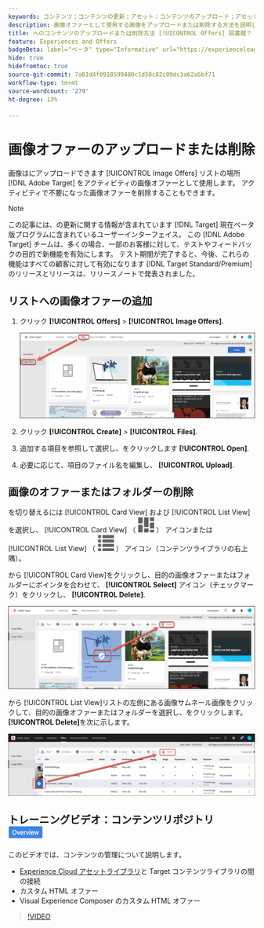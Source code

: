 ```yaml
---
keywords: コンテンツ；コンテンツの更新；アセット；コンテンツのアップロード；アセットのアップロード；コンテンツの削除
description: 画像オファーとして使用する画像をアップロードまたは削除する方法を説明します。
title: へのコンテンツのアップロードまたは削除方法 [!UICONTROL Offers] 図書館？
feature: Experiences and Offers
badgeBeta: label="ベータ" type="Informative" url="https://experienceleague.adobe.com/docs/target/using/introduction/intro.html?lang=ja#beta newtab=true" tooltip=" [!DNL Adobe Target] のベータ版機能とは"
hide: true
hidefromtoc: true
source-git-commit: 7a81d4f0918599480c1d50c82c09dc3a62a5bf71
workflow-type: tm+mt
source-wordcount: '279'
ht-degree: 13%

---
```


# 画像オファーのアップロードまたは削除

画像はにアップロードできます [!UICONTROL Image Offers] リストの場所 [!DNL Adobe Target] をアクティビティの画像オファーとして使用します。 アクティビティで不要になった画像オファーを削除することもできます。

>[!NOTE]
>
>この記事には、の更新に関する情報が含まれています [!DNL Target] 現在ベータ版プログラムに含まれているユーザーインターフェイス。 この [!DNL Adobe Target] チームは、多くの場合、一部のお客様に対して、テストやフィードバックの目的で新機能を有効にします。 テスト期間が完了すると、今後、これらの機能はすべての顧客に対して有効になります [!DNL Target Standard/Premium] のリリースとリリースは、リリースノートで発表されました。

## リストへの画像オファーの追加

1. クリック **[!UICONTROL Offers]** > **[!UICONTROL Image Offers]**.

   ![オファー/画像オファー](/help/main/c-experiences/c-manage-content/assets/image-offers-tab-new.png)

1. クリック **[!UICONTROL Create]** > **[!UICONTROL Files]**.
1. 追加する項目を参照して選択し、をクリックします **[!UICONTROL Open]**.
1. 必要に応じて、項目のファイル名を編集し、 **[!UICONTROL Upload]**.

## 画像のオファーまたはフォルダーの削除

を切り替えるには [!UICONTROL Card View] および [!UICONTROL List View]を選択し、 [!UICONTROL Card View] （ ![カード表示アイコン](/help/main/c-experiences/c-manage-content/assets/icon-tile.png) ） アイコンまたは [!UICONTROL List View] （ ![リスト表示アイコン](/help/main/c-experiences/c-manage-content/assets/icon-list-view.png) ） アイコン（コンテンツライブラリの右上隅）。

から [!UICONTROL Card View]をクリックし、目的の画像オファーまたはフォルダーにポインタを合わせて、 **[!UICONTROL Select]** アイコン（チェックマーク）をクリックし、 **[!UICONTROL Delete]**.

![カード表示からオファーを削除](/help/main/c-experiences/c-manage-content/assets/delete-card-view.png)

から [!UICONTROL List View]リストの左側にある画像サムネール画像をクリックして、目的の画像オファーまたはフォルダーを選択し、をクリックします。 **[!UICONTROL Delete]**&#x200B;を次に示します。

![選択した項目を削除](/help/main/c-experiences/c-manage-content/assets/delete-image-offer.png)

## トレーニングビデオ：コンテンツリポジトリ ![概要バッジ](/help/main/assets/overview.png)

このビデオでは、コンテンツの管理について説明します。

* [Experience Cloud アセットライブラリ](https://experienceleague.adobe.com/docs/core-services/interface/assets/creative-cloud.html)と Target コンテンツライブラリの間の接続
* カスタム HTML オファー
* Visual Experience Composer のカスタム HTML オファー

>[!VIDEO](https://video.tv.adobe.com/v/17387)